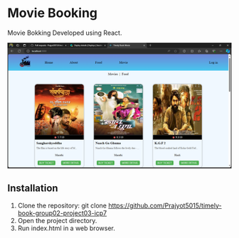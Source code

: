# Movie Booking

Movie Bokking Developed using React.


![Screenshot](./Screenshot%20(225).png)

## Installation

1. Clone the repository: git clone https://github.com/Prajyot5015/timely-book-group02-project03-icp7
2. Open the project directory.
3. Run index.html in a web browser.
